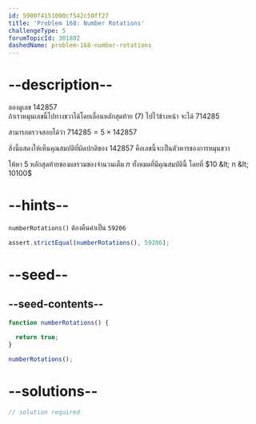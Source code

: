 ```yaml
---
id: 5900f4151000cf542c50ff27
title: 'Problem 168: Number Rotations'
challengeType: 5
forumTopicId: 301802
dashedName: problem-168-number-rotations
---
```


# --description--

ลองดูเลข 142857  
ถ้าเราหมุนเลขนี้ไปทางขวาได้โดยเลื่อนหลักสุดท้าย (7) ไปไว้ข้างหน้า จะได้ 714285

สามารถตรวจสอบได้ว่า $714285 = 5 × 142857$

สิ่งนี้แสดงให้เห็นคุณสมบัติที่ผิดปกติของ 142857 คือเลขนี้จะเป็นตัวหารของการหมุนขวา

ให้หา 5 หลักสุดท้ายของผลรวมของจำนวนเต็ม $n$ ทั้งหมดที่มีคุณสมบัตินี้ โดยที่ $10 &lt; n &lt; 10100$ 

# --hints--

`numberRotations()` ต้องคืนค่าเป็น `59206`

```js
assert.strictEqual(numberRotations(), 59206);
```

# --seed--

## --seed-contents--

```js
function numberRotations() {

  return true;
}

numberRotations();
```

# --solutions--

```js
// solution required
```
